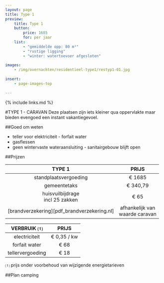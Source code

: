 ```yaml
---
layout: page
title: Type 1
preview: 
    title: Type 1
    button:
        price: 1685
        for: per jaar
    list:
        - "gemiddelde opp: 80 m²"
        - "rustige ligging"
        - "winter: watertoevoer afgesloten"
               
images:
    - /img/overnachten/residentieel-type1/restyp1-01.jpg
    
insert:
    - page-images-top
    
---
```


{% include links.md %}

#TYPE 1 - CARAVAN 
Deze plaatsen zijn iets kleiner qua oppervlakte maar bieden evengoed een instant vakantiegevoel. 


##Goed om weten
- teller voor elektriciteit - forfait water
- gasflessen
- geen wintervaste wateraansluiting - sanitairgebouw blijft open


##Prijzen

TYPE 1                                         |PRIJS                               |
:---------------------------------------------:|:----------------------------------:|
standplaatsvergoeding                          | € 1685         
gemeentetaks                                   | € 340,79 
huisvuilbijdrage<br>incl 25 zakken<br>         | € 65    
 [brandverzekering][pdf_brandverzekering.nl]   | afhankelijk van <br>waarde caravan

VERBRUIK ⑴           |PRIJS          |
:--------------------:|:-------------:|
electriciteit         | € 0,35 / kw        
forfait water         | € 68 
tellervergoeding      | € 18 

⑴ prijs onder voorbehoud van wijzigende energietarieven



##Plan camping


